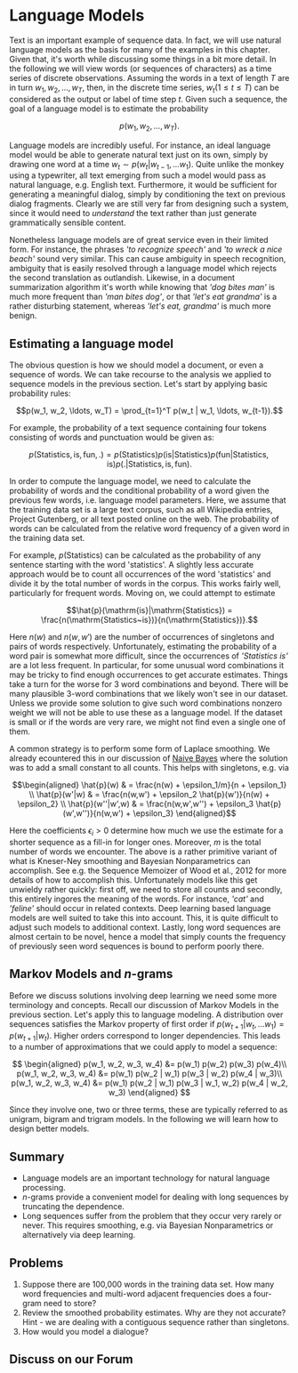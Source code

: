 # Language Models

Text is an important example of sequence data. In fact, we will use natural language models as the basis for many of the examples in this chapter. Given that, it's worth while discussing some things in a bit more detail. In the following we will view words (or sequences of characters) as a time series of discrete observations. 
Assuming the words in a text of length $T$ are in turn $w_1, w_2, \ldots, w_T$, then, in the discrete time series, $w_t$($1 \leq t \leq T$) can be considered as the output or label of time step $t$. Given such a sequence, the goal of a language model is to estimate the probability 

$$p(w_1, w_2, \ldots, w_T).$$

Language models are incredibly useful. For instance, an ideal language model would be able to generate natural text just on its own, simply by drawing one word at a time $w_t \sim p(w_t|w_{t-1}, \ldots w_1)$. Quite unlike the monkey using a typewriter, all text emerging from such a model would pass as natural language, e.g. English text. Furthermore, it would be sufficient for generating a meaningful dialog, simply by conditioning the text on previous dialog fragments. Clearly we are still very far from designing such a system, since it would need to *understand* the text rather than just generate grammatically sensible content. 

Nonetheless language models are of great service even in their limited form. For instance, the phrases *'to recognize speech'* and *'to wreck a nice beach'* sound very similar. This can cause ambiguity in speech recognition, ambiguity that is easily resolved through a language model which rejects the second translation as outlandish. Likewise, in a document summarization algorithm it's worth while knowing that *'dog bites man'* is much more frequent than *'man bites dog'*, or that *'let's eat grandma'* is a rather disturbing statement, whereas *'let's eat, grandma'* is much more benign. 

## Estimating a language model

The obvious question is how we should model a document, or even a sequence of words. We can take recourse to the analysis we applied to sequence models in the previous section. Let's start by applying basic probability rules:

$$p(w_1, w_2, \ldots, w_T) = \prod_{t=1}^T p(w_t | w_1, \ldots, w_{t-1}).$$

For example, the probability of a text sequence containing four tokens consisting of words and punctuation would be given as:

$$p(\mathrm{Statistics}, \mathrm{is},  \mathrm{fun}, \mathrm{.}) =  p(\mathrm{Statistics}) p(\mathrm{is} | \mathrm{Statistics}) p(\mathrm{fun} | \mathrm{Statistics}, \mathrm{is}) p(\mathrm{.} | \mathrm{Statistics}, \mathrm{is}, \mathrm{fun}).$$

In order to compute the language model, we need to calculate the
probability of words and the conditional probability of a word given
the previous few words, i.e. language model parameters. Here, we
assume that the training data set is a large text corpus, such as all
Wikipedia entries, Project Gutenberg, or all text posted online on the
web. The probability of words can be calculated from the relative word
frequency of a given word in the training data set.

For example, $p(\mathrm{Statistics})$ can be calculated as the
probability of any sentence starting with the word 'statistics'. A
slightly less accurate approach would be to count all occurrences of
the word 'statistics' and divide it by the total number of words in
the corpus. This works fairly well, particularly for frequent
words. Moving on, we could attempt to estimate

$$\hat{p}(\mathrm{is}|\mathrm{Statistics}) = \frac{n(\mathrm{Statistics~is})}{n(\mathrm{Statistics})}.$$

Here $n(w)$ and $n(w, w')$ are the number of occurrences of singletons
and pairs of words respectively. Unfortunately, estimating the
probability of a word pair is somewhat more difficult, since the
occurrences of *'Statistics is'* are a lot less frequent. In
particular, for some unusual word combinations it may be tricky to
find enough occurrences to get accurate estimates. Things take a turn for the worse for 3 word combinations and beyond. There will be many plausible 3-word combinations that we likely won't see in our dataset. Unless we provide some solution to give such word combinations nonzero weight we will not be able to use these as a language model. If the dataset is small or if the words are very rare, we might not find even a single one of them. 

A common strategy is to perform some form of Laplace smoothing. We already ecountered this in our discussion of [Naive Bayes](../chapter_crashcourse/naive-bayes.md) where the solution was to add a small constant to all counts. This helps with singletons, e.g. via

$$\begin{aligned}
	\hat{p}(w) & = \frac{n(w) + \epsilon_1/m}{n + \epsilon_1} \\
	\hat{p}(w'|w) & = \frac{n(w,w') + \epsilon_2 \hat{p}(w')}{n(w) + \epsilon_2} \\
	\hat{p}(w''|w',w) & = \frac{n(w,w',w'') + \epsilon_3 \hat{p}(w',w'')}{n(w,w') + \epsilon_3} 
\end{aligned}$$

Here the coefficients $\epsilon_i > 0$ determine how much we use the
estimate for a shorter sequence as a fill-in for longer
ones. Moreover, $m$ is the total number of words we encounter. The
above is a rather primitive variant of what is Kneser-Ney smoothing
and Bayesian Nonparametrics can accomplish. See e.g. the Sequence
Memoizer of Wood et al., 2012 for more details of how to accomplish
this. Unfortunately models like this get unwieldy rather quickly:
first off, we need to store all counts and secondly, this entirely
ingores the meaning of the words. For instance, *'cat'* and *'feline'*
should occur in related contexts. Deep learning based language models
are well suited to take this into account. This, it is quite difficult
to adjust such models to additional context. Lastly, long word
sequences are almost certain to be novel, hence a model that simply
counts the frequency of previously seen word sequences is bound to
perform poorly there. 


## Markov Models and $n$-grams

Before we discuss solutions involving deep learning we need some more terminology and concepts. Recall our discussion of Markov Models in the previous section. Let's apply this to language modeling. A distribution over sequences satisfies the Markov property of first order if $p(w_{t+1}|w_t, \ldots w_1) = p(w_{t+1}|w_t)$. Higher orders correspond to longer dependencies. This leads to a number of approximations that we could apply to model a sequence:

$$
\begin{aligned}
p(w_1, w_2, w_3, w_4) &=  p(w_1) p(w_2) p(w_3) p(w_4)\\
p(w_1, w_2, w_3, w_4) &=  p(w_1) p(w_2 | w_1) p(w_3 | w_2) p(w_4 | w_3)\\
p(w_1, w_2, w_3, w_4) &=  p(w_1) p(w_2 | w_1) p(w_3 | w_1, w_2) p(w_4 | w_2, w_3) 
\end{aligned}
$$

Since they involve one, two or three terms, these are typically referred to as unigram, bigram and trigram models. In the following we will learn how to design better models. 

## Summary

* Language models are an important technology for natural language processing.
* $n$-grams provide a convenient model for dealing with long sequences by truncating the dependence. 
* Long sequences suffer from the problem that they occur very rarely or never. This requires smoothing, e.g. via Bayesian Nonparametrics or alternatively via deep learning.

## Problems

1. Suppose there are 100,000 words in the training data set. How many word frequencies and multi-word adjacent frequencies does a four-gram need to store?
1. Review the smoothed probability estimates. Why are they not accurate? Hint - we are dealing with a contiguous sequence rather than singletons.
1. How would you model a dialogue?

## Discuss on our Forum

<div id="discuss" topic_id="2361"></div>
